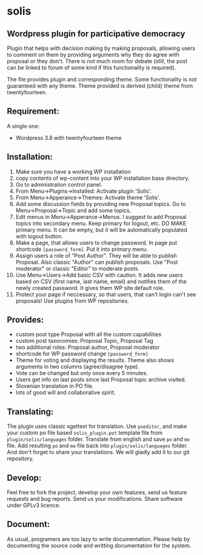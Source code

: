 solis
=====

Wordpress plugin for participative democracy
--------------------------------------------

Plugin that helps with decision making by making proposals, allowing users to comment on them by providing arguments why they do agree with proposal or they don't. There is not much room for debate (still, the post can be linked to forum of some kind if this functionality is required).

The file provides plugin and corresponding theme. Some functionality is not guaranteed with any theme. Theme provided is derived (child) theme from twentyfourteen.

Requirement:
------------

A single one:

* Wordpress 3.8 with twentyfourteen theme

Installation:
-------------

1. Make sure you have a working WP installation
2. copy contents of wp-content into your WP installation base directory.
3. Go to administration control panel.
4. From Menu->Plugins->Installed: Activate plugin 'Solis'.
5. From Menu->Apperance->Themes: Activate theme 'Solis'.
6. Add some discussion fields by providing new Proposal topics. Go to Menu->Proposal->Topic and add some topics.
7. Edit menus in Menu->Apperance->Menus. I suggest to add Proposal topics into secondary menu. Keep primary for logout, etc. DO MAKE primary menu. It can be empty, but it will be automatically populated with logout button.
8. Make a page, that allows users to change password. In page put shortcode `[password_form]`. Put it into primary menu.
9. Assign users a role of "Post Author". They will be able to publish Proposal. Also classic "Author" can publish proposals. Use "Post moderator" or classic "Editor" to moderate posts.
10. Use Menu->Users->Add basic CSV with caution. It adds new users based on CSV (first name, last name, email) and notifies them of the newly created password. It gives them WP site default role.
11. Protect your page if neccessary, so that users, that can't login can't see proposals! Use plugins from WP repositories.


Provides:
---------

* custom post type Proposal with all the custom capabilities
* custom post taxonomies: Proposal Topic, Proposal Tag
* two additional roles: Proposal author, Proposal moderator
* shortcode for WP password change `[password_form]`
* Theme for voting and displaying the results. Theme also shows arguments in two columns (agree/disagree type).
* Vote can be changed but only once every 5 minutes.
* Users get info on last posts since last Proposal topic archive visited.
* Slovenian translation in PO file.
* lots of good will and collaborative spirit.


Translating:
------------

The plugin uses classic xgettext for translation. Use `poeditor`, and make your custom po file based `solis_plugin.pot` template file from `plugin/solis/languages` folder. Translate from english and save `po` and `mo` file. Add resulting `po` and `mo` file back into `plugin/solis/languages` folder. And don't forget to share your translations. We will gladly add it to our git repository.

Develop:
--------

Feel free to fork the project, develop your own features, send us feature requests and bug reports. Send us your modifications. Share software under GPLv3 licence.


Document:
---------

As usual, programers are too lazy to write documentation. Please help by documenting the source code and writting documentation for the system.


